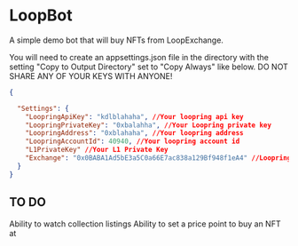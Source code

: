 # LoopBot
A simple demo bot that will buy NFTs from LoopExchange.

You will need to create an appsettings.json file in the directory with the setting "Copy to Output Directory" set to "Copy Always" like below. DO NOT SHARE ANY OF YOUR KEYS WITH ANYONE!
```json
{

  "Settings": {
    "LoopringApiKey": "kdlblahaha", //Your loopring api key
    "LoopringPrivateKey": "0xbalahha", //Your Loopring private key
    "LoopringAddress": "0xblahaha", //Your loopring address
    "LoopringAccountId": 40940, //Your loopring account id
    "L1PrivateKey" //Your L1 Private Key
    "Exchange": "0x0BABA1Ad5bE3a5C0a66E7ac838a129Bf948f1eA4" //Loopring Exchange address
  }
}
```

## TO DO
Ability to watch collection listings
Ability to set a price point to buy an NFT at
